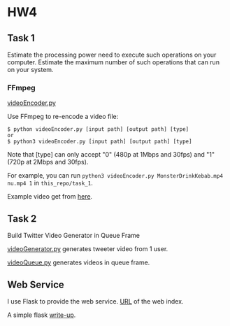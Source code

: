 # HW4

## Task 1
Estimate the processing power need to execute such operations on your computer. 
Estimate the maximum number of such operations that can run on your system.

### FFmpeg
[videoEncoder.py](https://github.com/BUEC500C1/video-JWangNov/blob/master/videoEncoder.py)

Use FFmpeg to re-encode a video file:

```
$ python videoEncoder.py [input path] [output path] [type]
or
$ python3 videoEncoder.py [input path] [output path] [type]
```

Note that [type] can only accept "0" (480p at 1Mbps and 30fps) and "1" (720p at 2Mbps and 30fps).

For example, 
you can run `python3 videoEncoder.py MonsterDrinkKebab.mp4 nu.mp4 1` in `this_repo/task_1`.

Example video get from [here](https://www.youtube.com/watch?v=cw31vtWOXuk).


## Task 2
Build Twitter Video Generator in Queue Frame

[videoGenerator.py](https://github.com/BUEC500C1/video-JWangNov/blob/master/videoGenerator.py) generates tweeter video from 1 user.

[videoQueue.py](https://github.com/BUEC500C1/video-JWangNov/blob/master/videoQueue.py) generates videos in queue frame.


## Web Service
I use Flask to provide the web service. [URL](http://3.136.158.120:8421/) of the web index.

A simple flask [write-up](https://github.com/BUEC500C1/video-JWangNov/blob/master/flaskSetUp.md).
